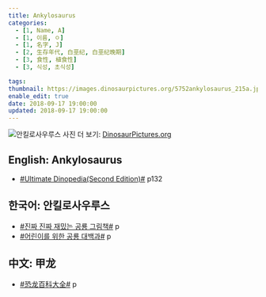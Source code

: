 ```yaml
---
title: Ankylosaurus
categories:
  - [1, Name, A]
  - [1, 이름, ㅇ]
  - [1, 名字, J]
  - [2, 生存年代, 白垩纪, 白垩纪晚期]
  - [3, 食性, 植食性]
  - [3, 식성, 초식성]

tags:
thumbnail: https://images.dinosaurpictures.org/5752ankylosaurus_215a.jpg
enable_edit: true
date: 2018-09-17 19:00:00
updated: 2018-09-17 19:00:00
---
```

![안킬로사우루스](https://images.dinosaurpictures.org/5752ankylosaurus_215a.jpg)
사진 더 보기: [DinosaurPictures.org](https://dinosaurpictures.org/Ankylosaurus-pictures)

## English: Ankylosaurus

- [#Ultimate Dinopedia(Second Edition)#](/books/p/86d06d1161eb1684c26079a0348b5931/) p132

## 한국어: 안킬로사우루스

- [#진짜 진짜 재밌는 공룡 그림책#](/books/p/3289261dc4d846b8a02798617a63ad75/) p
- [#어린이를 위한 공룡 대백과#](/books/p/f60f989c24559d39cb141e73aa0754c0/) p

## 中文: 甲龙

- [#恐龙百科大全#](/books/p/6cd4e752e2119c63c607be6bb97d17aa/) p
